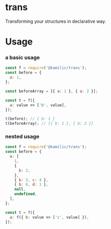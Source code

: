 # trans

Transforming your structures in declarative way.

# Usage

### a basic usage

```javascript
const f = require('@kamilic/trans');
const before = {
  a: 1,
};

const beforeArray = [{ a: 1 }, { a: 2 }];

const t = f({
  a: value => ['b', value],
});

t(before); // { b: 1 }
t(beforeArray); // [{ b: 1 }, { b: 2 }]
```

### nested usage

```javascript
const f = require('@kamilic/trans');
const before = {
  a: [
    1,
    {
      b: 2,
    },
    { b: 3, c: 4 },
    { b: 6, d: 1 },
    null,
    undefined,
  ],
};

const t = f({
  a: f({ b: value => ['c', value] }),
});
```

